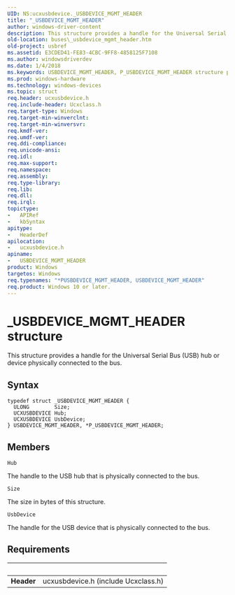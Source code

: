 ```yaml
---
UID: NS:ucxusbdevice._USBDEVICE_MGMT_HEADER
title: "_USBDEVICE_MGMT_HEADER"
author: windows-driver-content
description: This structure provides a handle for the Universal Serial Bus (USB) hub or device physically connected to the bus.
old-location: buses\_usbdevice_mgmt_header.htm
old-project: usbref
ms.assetid: E3CDED41-FE83-4CBC-9FF8-4858125F7108
ms.author: windowsdriverdev
ms.date: 1/4/2018
ms.keywords: USBDEVICE_MGMT_HEADER, P_USBDEVICE_MGMT_HEADER structure pointer [Buses], _USBDEVICE_MGMT_HEADER, *PUSBDEVICE_MGMT_HEADER, USBDEVICE_MGMT_HEADER structure [Buses], ucxusbdevice/P_USBDEVICE_MGMT_HEADER, P_USBDEVICE_MGMT_HEADER, ucxusbdevice/_USBDEVICE_MGMT_HEADER, buses._usbdevice_mgmt_header
ms.prod: windows-hardware
ms.technology: windows-devices
ms.topic: struct
req.header: ucxusbdevice.h
req.include-header: Ucxclass.h
req.target-type: Windows
req.target-min-winverclnt: 
req.target-min-winversvr: 
req.kmdf-ver: 
req.umdf-ver: 
req.ddi-compliance: 
req.unicode-ansi: 
req.idl: 
req.max-support: 
req.namespace: 
req.assembly: 
req.type-library: 
req.lib: 
req.dll: 
req.irql: 
topictype:
-	APIRef
-	kbSyntax
apitype:
-	HeaderDef
apilocation:
-	ucxusbdevice.h
apiname:
-	USBDEVICE_MGMT_HEADER
product: Windows
targetos: Windows
req.typenames: "*PUSBDEVICE_MGMT_HEADER, USBDEVICE_MGMT_HEADER"
req.product: Windows 10 or later.
---
```


# _USBDEVICE_MGMT_HEADER structure
This structure provides a handle  for the Universal Serial Bus (USB) hub or device physically connected to the bus.

## Syntax
````
typedef struct _USBDEVICE_MGMT_HEADER {
  ULONG        Size;
  UCXUSBDEVICE Hub;
  UCXUSBDEVICE UsbDevice;
} USBDEVICE_MGMT_HEADER, *P_USBDEVICE_MGMT_HEADER;
````

## Members


`Hub`

The handle to the USB hub that is physically connected to the bus.

`Size`

The size in bytes of this structure.

`UsbDevice`

The handle for the USB device that is physically connected to the bus.


## Requirements
| &nbsp; | &nbsp; |
| ---- |:---- |
| **Header** | ucxusbdevice.h (include Ucxclass.h) |